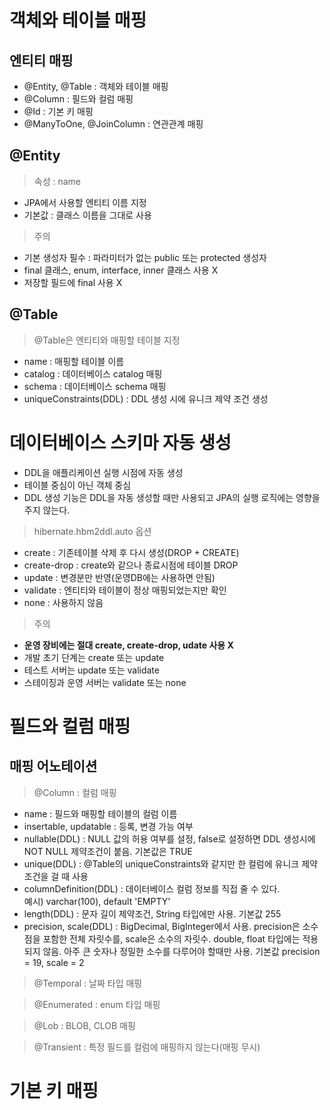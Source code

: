 # 객체와 테이블 매핑
## 엔티티 매핑
- @Entity, @Table : 객체와 테이블 매핑
- @Column : 필드와 컬럼 매핑
- @Id : 기본 키 매핑
- @ManyToOne, @JoinColumn : 연관관계 매핑

## @Entity
>속성 : name
- JPA에서 사용할 엔티티 이름 지정
- 기본값 : 클래스 이름을 그대로 사용
>주의  
- 기본 생성자 필수 : 파라미터가 없는 public 또는 protected 생성자
- final 클래스, enum, interface, inner 클래스 사용 X
- 저장할 필드에 final 사용 X
  
## @Table
> @Table은 엔티티와 매핑할 테이블 지정  
- name : 매핑할 테이블 이름
- catalog : 데이터베이스 catalog 매핑
- schema : 데이터베이스 schema 매핑
- uniqueConstraints(DDL) : DDL 생성 시에 유니크 제약 조건 생성
  
# 데이터베이스 스키마 자동 생성
- DDL을 애플리케이션 실행 시점에 자동 생성
- 테이블 중심이 아닌 객체 중심
- DDL 생성 기능은 DDL을 자동 생성할 때만 사용되고 JPA의 실행 로직에는 영향을 주지 않는다.
  
>hibernate.hbm2ddl.auto 옵션
- create : 기존테이블 삭제 후 다시 생성(DROP + CREATE)
- create-drop : create와 같으나 종료시점에 테이블 DROP
- update : 변경분만 반영(운영DB에는 사용하면 안됨)
- validate : 엔티티와 테이블이 정상 매핑되었는지만 확인
- none : 사용하지 않음

>주의  
- **운영 장비에는 절대 create, create-drop, udate 사용 X**
- 개발 초기 단계는 create 또는 update
- 테스트 서버는 update 또는 validate
- 스테이징과 운영 서버는 validate 또는 none

# 필드와 컬럼 매핑

## 매핑 어노테이션
> @Column : 컬럼 매핑  
- name : 필드와 매핑할 테이블의 컬럼 이름
- insertable, updatable : 등록, 변경 가능 여부
- nullable(DDL) : NULL 값의 허용 여부를 설정, false로 설정하면 DDL 생성시에 NOT NULL 제약조건이 붙음. 기본값은 TRUE
- unique(DDL) : @Table의 uniqueConstraints와 같지만 한 컬럼에 유니크 제약조건을 걸 때 사용
- columnDefinition(DDL) : 데이터베이스 컬럼 정보를 직접 줄 수 있다.  
  예시) varchar(100), default 'EMPTY'
- length(DDL) : 문자 길이 제약조건, String 타입에만 사용. 기본값 255
- precision, scale(DDL) : BigDecimal, BigInteger에서 사용. precision은 소수점을 포함한 전체 자릿수를, scale은 소수의 자릿수. double, float 타입에는 적용되지 않음. 아주 큰 숫자나 정밀한 소수를 다루어야 할때만 사용. 기본값 precision = 19, scale = 2
> @Temporal : 날짜 타입 매핑

> @Enumerated : enum 타입 매핑

> @Lob : BLOB, CLOB 매핑  

> @Transient : 특정 필드를 컬럼에 매핑하지 않는다(매핑 무시)


# 기본 키 매핑
